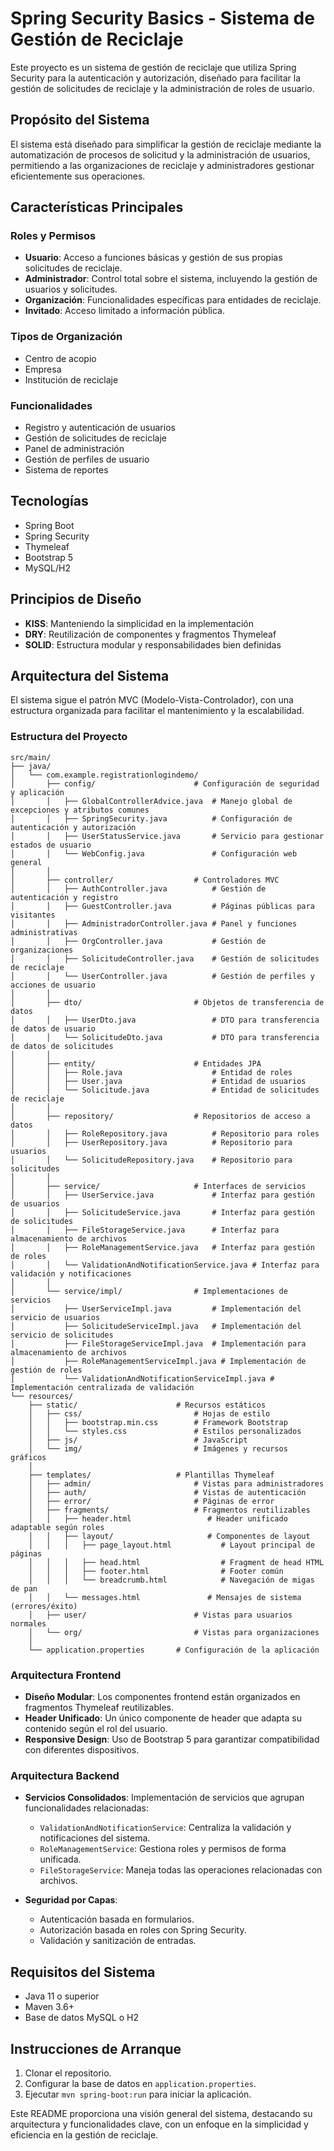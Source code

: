 # Spring Security Basics - Sistema de Gestión de Reciclaje

Este proyecto es un sistema de gestión de reciclaje que utiliza Spring Security para la autenticación y autorización, diseñado para facilitar la gestión de solicitudes de reciclaje y la administración de roles de usuario.

## Propósito del Sistema
El sistema está diseñado para simplificar la gestión de reciclaje mediante la automatización de procesos de solicitud y la administración de usuarios, permitiendo a las organizaciones de reciclaje y administradores gestionar eficientemente sus operaciones.

## Características Principales

### Roles y Permisos
- **Usuario**: Acceso a funciones básicas y gestión de sus propias solicitudes de reciclaje.
- **Administrador**: Control total sobre el sistema, incluyendo la gestión de usuarios y solicitudes.
- **Organización**: Funcionalidades específicas para entidades de reciclaje.
- **Invitado**: Acceso limitado a información pública.

### Tipos de Organización
- Centro de acopio
- Empresa
- Institución de reciclaje

### Funcionalidades
- Registro y autenticación de usuarios
- Gestión de solicitudes de reciclaje
- Panel de administración
- Gestión de perfiles de usuario
- Sistema de reportes

## Tecnologías
- Spring Boot
- Spring Security
- Thymeleaf
- Bootstrap 5
- MySQL/H2

## Principios de Diseño
- **KISS**: Manteniendo la simplicidad en la implementación
- **DRY**: Reutilización de componentes y fragmentos Thymeleaf
- **SOLID**: Estructura modular y responsabilidades bien definidas

## Arquitectura del Sistema
El sistema sigue el patrón MVC (Modelo-Vista-Controlador), con una estructura organizada para facilitar el mantenimiento y la escalabilidad.

### Estructura del Proyecto
```
src/main/
├── java/
│   └── com.example.registrationlogindemo/
│       ├── config/                      # Configuración de seguridad y aplicación
│       │   ├── GlobalControllerAdvice.java  # Manejo global de excepciones y atributos comunes
│       │   ├── SpringSecurity.java          # Configuración de autenticación y autorización
│       │   ├── UserStatusService.java       # Servicio para gestionar estados de usuario
│       │   └── WebConfig.java               # Configuración web general
│       │
│       ├── controller/                  # Controladores MVC
│       │   ├── AuthController.java          # Gestión de autenticación y registro
│       │   ├── GuestController.java         # Páginas públicas para visitantes
│       │   ├── AdministradorController.java # Panel y funciones administrativas
│       │   ├── OrgController.java           # Gestión de organizaciones
│       │   ├── SolicitudeController.java    # Gestión de solicitudes de reciclaje
│       │   └── UserController.java          # Gestión de perfiles y acciones de usuario
│       │
│       ├── dto/                         # Objetos de transferencia de datos
│       │   ├── UserDto.java                 # DTO para transferencia de datos de usuario
│       │   └── SolicitudeDto.java           # DTO para transferencia de datos de solicitudes
│       │
│       ├── entity/                      # Entidades JPA
│       │   ├── Role.java                    # Entidad de roles
│       │   ├── User.java                    # Entidad de usuarios
│       │   └── Solicitude.java              # Entidad de solicitudes de reciclaje
│       │
│       ├── repository/                  # Repositorios de acceso a datos
│       │   ├── RoleRepository.java          # Repositorio para roles
│       │   ├── UserRepository.java          # Repositorio para usuarios
│       │   └── SolicitudeRepository.java    # Repositorio para solicitudes
│       │
│       ├── service/                     # Interfaces de servicios
│       │   ├── UserService.java             # Interfaz para gestión de usuarios
│       │   ├── SolicitudeService.java       # Interfaz para gestión de solicitudes
│       │   ├── FileStorageService.java      # Interfaz para almacenamiento de archivos
│       │   ├── RoleManagementService.java   # Interfaz para gestión de roles
│       │   └── ValidationAndNotificationService.java # Interfaz para validación y notificaciones
│       │
│       └── service/impl/                # Implementaciones de servicios
│           ├── UserServiceImpl.java         # Implementación del servicio de usuarios
│           ├── SolicitudeServiceImpl.java   # Implementación del servicio de solicitudes
│           ├── FileStorageServiceImpl.java  # Implementación para almacenamiento de archivos
│           ├── RoleManagementServiceImpl.java # Implementación de gestión de roles
│           └── ValidationAndNotificationServiceImpl.java # Implementación centralizada de validación
└── resources/
    ├── static/                      # Recursos estáticos
    │   ├── css/                         # Hojas de estilo
    │   │   ├── bootstrap.min.css        # Framework Bootstrap
    │   │   └── styles.css               # Estilos personalizados
    │   ├── js/                          # JavaScript
    │   └── img/                         # Imágenes y recursos gráficos
    │
    ├── templates/                   # Plantillas Thymeleaf
    │   ├── admin/                       # Vistas para administradores
    │   ├── auth/                        # Vistas de autenticación
    │   ├── error/                       # Páginas de error
    │   ├── fragments/                   # Fragmentos reutilizables
    │   │   ├── header.html                 # Header unificado adaptable según roles
    │   │   ├── layout/                     # Componentes de layout
    │   │   │   ├── page_layout.html           # Layout principal de páginas
    │   │   │   ├── head.html                  # Fragment de head HTML
    │   │   │   ├── footer.html                # Footer común
    │   │   │   └── breadcrumb.html            # Navegación de migas de pan
    │   │   └── messages.html               # Mensajes de sistema (errores/éxito)
    │   ├── user/                        # Vistas para usuarios normales
    │   └── org/                         # Vistas para organizaciones
    │
    └── application.properties       # Configuración de la aplicación
```

### Arquitectura Frontend
- **Diseño Modular**: Los componentes frontend están organizados en fragmentos Thymeleaf reutilizables.
- **Header Unificado**: Un único componente de header que adapta su contenido según el rol del usuario.
- **Responsive Design**: Uso de Bootstrap 5 para garantizar compatibilidad con diferentes dispositivos.

### Arquitectura Backend
- **Servicios Consolidados**: Implementación de servicios que agrupan funcionalidades relacionadas:
  - `ValidationAndNotificationService`: Centraliza la validación y notificaciones del sistema.
  - `RoleManagementService`: Gestiona roles y permisos de forma unificada.
  - `FileStorageService`: Maneja todas las operaciones relacionadas con archivos.
  
- **Seguridad por Capas**: 
  - Autenticación basada en formularios.
  - Autorización basada en roles con Spring Security.
  - Validación y sanitización de entradas.

## Requisitos del Sistema
- Java 11 o superior
- Maven 3.6+
- Base de datos MySQL o H2

## Instrucciones de Arranque
1. Clonar el repositorio.
2. Configurar la base de datos en `application.properties`.
3. Ejecutar `mvn spring-boot:run` para iniciar la aplicación.

Este README proporciona una visión general del sistema, destacando su arquitectura y funcionalidades clave, con un enfoque en la simplicidad y eficiencia en la gestión de reciclaje.
